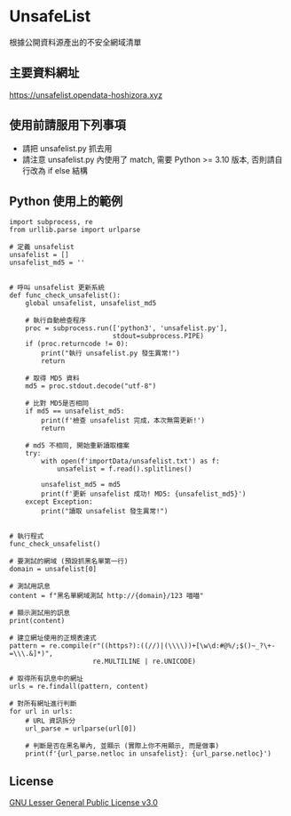 # UnsafeList
根據公開資料源產出的不安全網域清單

## 主要資料網址
https://unsafelist.opendata-hoshizora.xyz

## 使用前請服用下列事項
* 請把 unsafelist.py 抓去用
* 請注意 unsafelist.py 內使用了 match, 需要 Python >= 3.10 版本, 否則請自行改為 if else 結構

## Python 使用上的範例
```
import subprocess, re
from urllib.parse import urlparse

# 定義 unsafelist
unsafelist = []
unsafelist_md5 = ''


# 呼叫 unsafelist 更新系統
def func_check_unsafelist():
    global unsafelist, unsafelist_md5

    # 執行自動檢查程序
    proc = subprocess.run(['python3', 'unsafelist.py'],
                          stdout=subprocess.PIPE)
    if (proc.returncode != 0):
        print("執行 unsafelist.py 發生異常!")
        return

    # 取得 MD5 資料
    md5 = proc.stdout.decode("utf-8")

    # 比對 MD5是否相同
    if md5 == unsafelist_md5:
        print(f'檢查 unsafelist 完成，本次無需更新!')
        return

    # md5 不相同, 開始重新讀取檔案
    try:
        with open(f'importData/unsafelist.txt') as f:
            unsafelist = f.read().splitlines()

        unsafelist_md5 = md5
        print(f'更新 unsafelist 成功! MD5: {unsafelist_md5}')
    except Exception:
        print("讀取 unsafelist 發生異常!")


# 執行程式
func_check_unsafelist()

# 要測試的網域 (預設抓黑名單第一行)
domain = unsafelist[0]

# 測試用訊息
content = f"黑名單網域測試 http://{domain}/123 喵喵"

# 顯示測試用的訊息
print(content)

# 建立網址使用的正規表達式
pattern = re.compile(r"((https?):((//)|(\\\\))+[\w\d:#@%/;$()~_?\+-=\\\.&]*)",
                     re.MULTILINE | re.UNICODE)

# 取得所有訊息中的網址
urls = re.findall(pattern, content)

# 對所有網址進行判斷
for url in urls:
    # URL 資訊拆分
    url_parse = urlparse(url[0])

    # 判斷是否在黑名單內, 並顯示 (實際上你不用顯示, 而是做事)
    print(f'{url_parse.netloc in unsafelist}: {url_parse.netloc}')

```
## License
[GNU Lesser General Public License v3.0](https://www.gnu.org/licenses/lgpl-3.0.en.html)
